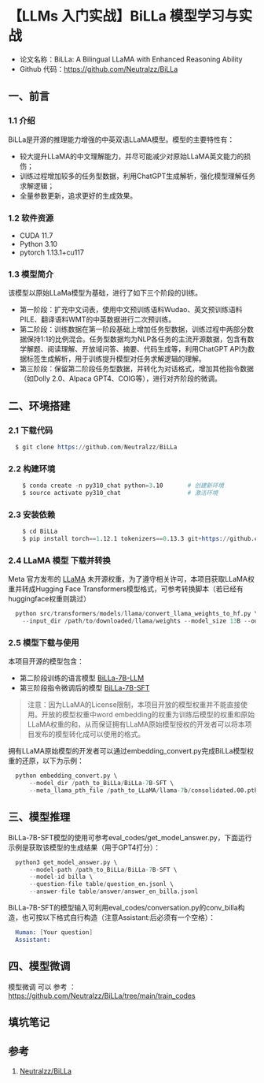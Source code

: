 # 【LLMs 入门实战】BiLLa 模型学习与实战
 
- 论文名称：BiLLa: A Bilingual LLaMA with Enhanced Reasoning Ability
- Github 代码：https://github.com/Neutralzz/BiLLa

## 一、前言

### 1.1 介绍

BiLLa是开源的推理能力增强的中英双语LLaMA模型。模型的主要特性有：

- 较大提升LLaMA的中文理解能力，并尽可能减少对原始LLaMA英文能力的损伤；
- 训练过程增加较多的任务型数据，利用ChatGPT生成解析，强化模型理解任务求解逻辑；
- 全量参数更新，追求更好的生成效果。

### 1.2 软件资源

- CUDA 11.7
- Python 3.10
- pytorch 1.13.1+cu117

### 1.3 模型简介

该模型以原始LLaMa模型为基础，进行了如下三个阶段的训练。

- 第一阶段：扩充中文词表，使用中文预训练语料Wudao、英文预训练语料PILE、翻译语料WMT的中英数据进行二次预训练。
- 第二阶段：训练数据在第一阶段基础上增加任务型数据，训练过程中两部分数据保持1:1的比例混合。任务型数据均为NLP各任务的主流开源数据，包含有数学解题、阅读理解、开放域问答、摘要、代码生成等，利用ChatGPT API为数据标签生成解析，用于训练提升模型对任务求解逻辑的理解。
- 第三阶段：保留第二阶段任务型数据，并转化为对话格式，增加其他指令数据（如Dolly 2.0、Alpaca GPT4、COIG等），进行对齐阶段的微调。

## 二、环境搭建

### 2.1 下载代码 

```s
  $ git clone https://github.com/Neutralzz/BiLLa
```

### 2.2 构建环境

```s
    $ conda create -n py310_chat python=3.10       # 创建新环境
    $ source activate py310_chat                   # 激活环境
```

### 2.3 安装依赖 

```s
    $ cd BiLLa
    $ pip install torch==1.12.1 tokenizers==0.13.3 git+https://github.com/huggingface/transformers
```

### 2.4 LLaMA 模型 下载并转换

Meta 官方发布的 [LLaMA](https://github.com/facebookresearch/llama) 未开源权重，为了遵守相关许可，本项目获取LLaMA权重并转成Hugging Face Transformers模型格式，可参考转换脚本（若已经有huggingface权重则跳过）

```s
  python src/transformers/models/llama/convert_llama_weights_to_hf.py \
    --input_dir /path/to/downloaded/llama/weights --model_size 13B --output_dir /output/path
```

### 2.5 模型下载与使用

本项目开源的模型包含：

- 第二阶段训练的语言模型 [BiLLa-7B-LLM](https://huggingface.co/Neutralzz/BiLLa-7B-LLM)
- 第三阶段指令微调后的模型 [BiLLa-7B-SFT](https://huggingface.co/Neutralzz/BiLLa-7B-SFT)

> 注意：因为LLaMA的License限制，本项目开放的模型权重并不能直接使用。开放的模型权重中word embedding的权重为训练后模型的权重和原始LLaMA权重的和，从而保证拥有LLaMA原始模型授权的开发者可以将本项目发布的模型转化成可以使用的格式。

拥有LLaMA原始模型的开发者可以通过embedding_convert.py完成BiLLa模型权重的还原，以下为示例：

```s
  python embedding_convert.py \
      --model_dir /path_to_BiLLa/BiLLa-7B-SFT \
      --meta_llama_pth_file /path_to_LLaMA/llama-7b/consolidated.00.pth
```


## 三、模型推理

BiLLa-7B-SFT模型的使用可参考eval_codes/get_model_answer.py，下面运行示例是获取该模型的生成结果（用于GPT4打分）：

```s
  python3 get_model_answer.py \
      --model-path /path_to_BiLLa/BiLLa-7B-SFT \
      --model-id billa \
      --question-file table/question_en.jsonl \
      --answer-file table/answer/answer_en_billa.jsonl
```

BiLLa-7B-SFT的模型输入可利用eval_codes/conversation.py的conv_billa构造，也可按以下格式自行构造（注意Assistant:后必须有一个空格）：

```s
  Human: [Your question]
  Assistant: 
```

## 四、模型微调

模型微调 可以 参考 ：https://github.com/Neutralzz/BiLLa/tree/main/train_codes


## 填坑笔记

## 参考

1. [Neutralzz/BiLLa](https://github.com/Neutralzz/BiLLa)
